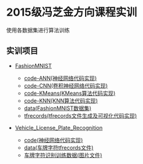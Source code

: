 # 2015级冯芝金方向课程实训
使用各数据集进行算法训练
## 实训项目
- [FashionMNIST](https://github.com/m-L-0/17b-FengZhijin-2015/tree/master/fashion-mnist)
  - [code-ANN(神经网络代码实现)](https://github.com/m-L-0/17b-FengZhijin-2015/tree/master/fashion-mnist/code-ANN)
  - [code-CNN(卷积神经网络代码实现)](https://github.com/m-L-0/17b-FengZhijin-2015/tree/master/fashion-mnist/code-CNN)
  - [code-KMeans(KMeans算法代码实现)](https://github.com/m-L-0/17b-FengZhijin-2015/tree/master/fashion-mnist/code-KMeans)
  - [code-KNN(KNN算法代码实现)](https://github.com/m-L-0/17b-FengZhijin-2015/tree/master/fashion-mnist/code-KNN)
  - [data(FashionMNIST数据集)](https://github.com/m-L-0/17b-FengZhijin-2015/tree/master/fashion-mnist/data)
  - [tfrecords(tfrecords文件生成及可视化代码实现)](https://github.com/m-L-0/17b-FengZhijin-2015/tree/master/fashion-mnist/tfrecords)
- [Vehicle_License_Plate_Recognition](https://github.com/m-L-0/17b-FengZhijin-2015/tree/master/Vehicle_License_Plate_Recognition)
  
  - [code(神经网络代码实现)](https://github.com/m-L-0/17b-FengZhijin-2015/tree/master/Vehicle_License_Plate_Recognition/code)
  
  - [data(车牌字符tfrecords文件)](https://github.com/m-L-0/17b-FengZhijin-2015/tree/master/Vehicle_License_Plate_Recognition/data/tfrecords)
  
  - [车牌字符识别训练数据(图片文件)](https://github.com/m-L-0/17b-FengZhijin-2015/tree/master/Vehicle_License_Plate_Recognition/%E8%BD%A6%E7%89%8C%E5%AD%97%E7%AC%A6%E8%AF%86%E5%88%AB%E8%AE%AD%E7%BB%83%E6%95%B0%E6%8D%AE)

